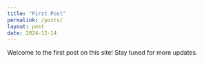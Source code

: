 ```yaml
---
title: "First Post"
permalink: /posts/
layout: post
date: 2024-12-14
---
```


Welcome to the first post on this site! Stay tuned for more updates.

